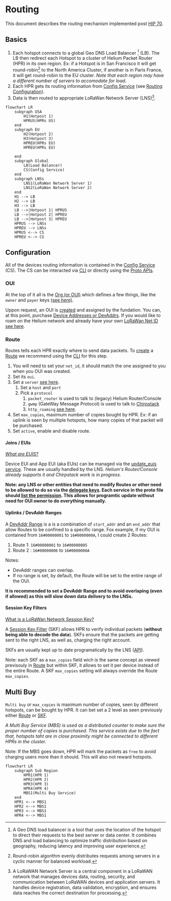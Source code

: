 # Routing

This document describes the routing mechanism implemented post [HIP 70](https://github.com/helium/HIP/blob/main/0070-scaling-helium.md).

## Basics

1. Each hotspot connects to a global Geo DNS Load Balancer [^1] (LB). The LB then redirect each Hotspot to a cluster of Helium Packet Router (HPR) in its own region. Ex: if a Hotspot is in San Francisco it will get round-robin[^2] to the North America Cluster, if another is in Paris France, it will get round-robin to the EU cluster. *Note that each region may have a different number of servers to accomodate for load.*
2. Each HPR gets its routing information from [Config Service](https://github.com/helium/oracles/tree/main/iot_config) (see [Routing Configuration](#routing-configuration)).
3. Data is then routed to appropriate LoRaWan Network Server (LNS)[^3].

```mermaid
flowchart LR
    subgraph USA
        H1(Hotpost 1)
        HPRUS(HPRs US)
    end
    subgraph EU
        H2(Hotpost 2)
        H3(Hotpost 3)
        HPREU(HPRs EU)
        HPREU(HPRs EU)
        
    end
    subgraph Global
        LB(Load Balancer)
        CS(Config Service)
    end
    subgraph LNSs
        LNS1(LoRaWan Network Server 1)
        LNS2(LoRaWan Network Server 2)
    end
    H1 --> LB
    H2 --> LB
    H3 --> LB
    LB -->|Hotpost 1| HPRUS
    LB -->|Hotpost 2| HPREU
    LB -->|Hotpost 3| HPREU
    HPRUS --> LNSs
    HPREU --> LNSs
    HPRUS <--> CS
    HPREU <--> CS
```

## Configuration

All of the devices routing information is contained in the [Config Service](https://github.com/helium/oracles/tree/main/iot_config) (CS). The CS can be interacted via [CLI](https://github.com/helium/helium-config-service-cli) or directly using the [Proto APIs](https://github.com/helium/proto/blob/master/src/service/iot_config.proto).

### OUI

At the top of it all is the [Org (or OUI)](https://github.com/helium/proto/blob/master/src/service/iot_config.proto#L46) which defines a few things, like the `owner` and `payer` keys [(see here)](https://github.com/helium/proto/blob/master/src/service/iot_config.proto#L46).

Uppon request, an OUI is [created](https://github.com/helium/proto/blob/master/src/service/iot_config.proto#L650) and assigned by the fundation. You can, at this point, purchase [Device Addresses or DevAddrs](https://github.com/helium/proto/blob/master/src/service/iot_config.proto#L27). If you would like to roam on the Helium network and already have your own [LoRaWan Net ID](https://www.thethingsnetwork.org/docs/lorawan/prefix-assignments/) [see here](https://github.com/helium/proto/blob/master/src/service/iot_config.proto#L652).

### Route

Routes tells each HPR exactly where to send data packets. To [create](https://github.com/helium/proto/blob/master/src/service/iot_config.proto#L671) a [Route](https://github.com/helium/proto/blob/master/src/service/iot_config.proto#L120) we recommend using the [CLI](https://github.com/helium/helium-config-service-cli) for this step.

1. You will need to set your `net_id`, it should match the one assigned to you when you OUI was created.
2. Set its `oui`.
3. Set a `server` [see here](https://github.com/helium/proto/blob/master/src/service/iot_config.proto#L107).
    1. Set a `host` and `port`
    2. Pick a `protocol`
        1. `packet_router` is used to talk to (legacy) Helium Router/Console
        2. `gwmp` (GateWay Message Protocol) is used to talk to [Chirpstack](https://www.chirpstack.io/)
        3. `http_roaming` [see here](https://lora-alliance.org/wp-content/uploads/2022/01/TR010-1.0.0-LoRaWAN-Roaming-Hub.pdf).
4. Set `max_copies`, maximum number of copies bought by HPR. Ex: if an uplink is seen by multiple hotspots, how many copies of that packet will be purchased.
5. Set `active`, enable and disable route.

#### Joins / EUIs 

*[What are EUIS?](https://www.thethingsnetwork.org/docs/lorawan/addressing/)*

Device EUI and App EUI (aka EUIs) can be managed via the [update_euis service](https://github.com/helium/proto/blob/master/src/service/iot_config.proto#L686). These are usually handled by the LNS. *Helium's Router/Console already supports it and Chirpstack work is in progress.*

**Note: any LNS or other entities that need to modify Routes or other need to be allowed to do so via the [delegate keys](https://github.com/helium/proto/blob/master/src/service/iot_config.proto#L53). Each service in the proto file should [list the permission](https://github.com/helium/proto/blob/master/src/service/iot_config.proto#L641). This allows for programtic update without need for OUI owner to do everything manually.**

#### Uplinks / DevAddr Ranges

A [DevAddr Range]([start_addr](https://github.com/helium/proto/blob/master/src/service/iot_config.proto#L59)) is a is a combination of `start_addr` and an `end_addr` that allow Routes to be confined to a specific range. Fox example, if my OUI is contained from `16#00000001` to `16#0000000A`, I could create 2 Routes:
1. Route 1: `16#00000001` to `16#00000005`
2. Route 2 : `16#00000006` to `16#0000000A`
   
Notes:
- DevAddr ranges can overlap.
- If no range is set, by default, the Route will be set to the entire range of the OUI.

**It is  recommended to set a DevAddr Range and to avoid overlaping (even if allowed) as this will slow down data delivery to the LNSs.**

#### Session Key Filters

[What is a LoRaWan Network Session Key?](https://www.thethingsnetwork.org/docs/lorawan/security/)

A [Session Key Filter](https://github.com/helium/proto/blob/master/src/service/iot_config.proto#L412) (SKF) allows HPR to verify individual packets (**without being able to decode the data**). SKFs ensure that the packets are getting sent to the right LNS, as well as, charging the right account.

SKFs are usually kept up to date programatically by the LNS ([API](https://github.com/helium/proto/blob/master/src/service/iot_config.proto#L705)).


Note: each SKF as a `max_copies` field wich is the same concept as viewed previsouly in [Route](#route) but within SKF, it allows to set it per device instead of the entire Route. A SKF `max_copies` setting will always override the Route `max_copies`.

## Multi Buy

`Multi buy` or `max_copies` is maximum number of copies, seen by different hotspots, can be bought by HPR. It can bet set a 2 level as seen previously either [Route](https://github.com/helium/proto/blob/master/src/service/iot_config.proto#L129) or [SKF](https://github.com/helium/proto/blob/master/src/service/iot_config.proto#L417).

*A Multi Buy Service (MBS) is used as a distributed counter to make sure the proper number of copies is purchased. This service exists due to the fact that, hotspots taht are in close proximity might be connected to different HPRs in the cluster.*

Note: If the MBS goes down, HPR will mark the packets as `free` to avoid charging users more than it should. This will also not reward hotspots.

```mermaid
flowchart LR
    subgraph Sub Region
        HPR1(HPR 1)
        HPR2(HPR 2)
        HPR3(HPR 3)
        HPR4(HPR 4)
        MBS1(Multi Buy Service)
    end
    HPR1 <--> MBS1
    HPR2 <--> MBS1
    HPR3 <--> MBS1
    HPR4 <--> MBS1
```

[^1]: A Geo DNS load balancer is a tool that uses the location of the hotspot to direct their requests to the best server or data center. It combines DNS and load balancing to optimize traffic distribution based on geography, reducing latency and improving user experience.

[^2]: Round-robin algorithm evenly distributes requests among servers in a cyclic manner for balanced workload.

[^3]: A LoRaWAN Network Server is a central component in a LoRaWAN network that manages devices data, routing, security, and communication between LoRaWAN devices and application servers. It handles device registration, data validation, encryption, and ensures data reaches the correct destination for processing.